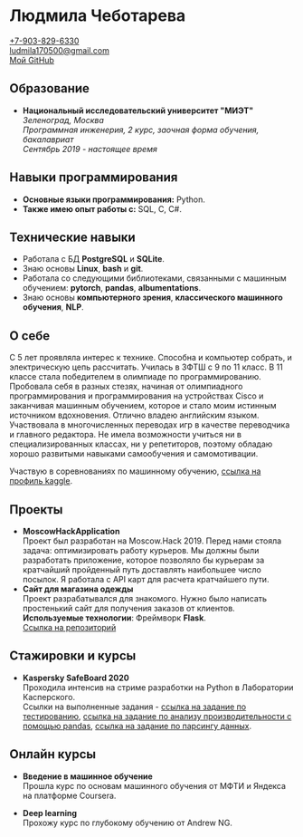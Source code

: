 # Людмила Чеботарева
[+7-903-829-6330](tel:+79038296330)  
[ludmila170500@gmail.com](mailto:ludmila170500@gmail.com)  
[Мой GitHub](https://github.com/Artona17)
## Образование
 - **Национальный исследовательский университет "МИЭТ"**  
*Зеленоград, Москва  
Программная инженерия, 2 курс, заочная форма обучения, бакалавриат  
Сентябрь 2019 - настоящее время*

## Навыки программирования
 - **Основные языки программирования:** Python.
 - **Также имею опыт работы с:** SQL, C, C#.

## Технические навыки
 - Работала с БД **PostgreSQL** и **SQLite**.
 - Знаю основы **Linux**, **bash** и **git**.
 - Работала со следующими библиотеками, связанными с машинным обучением: **pytorch**, **pandas**, **albumentations**.
 - Знаю основы **компьютерного зрения**, **классического машинного обучения**, **NLP**.

## О себе
С 5 лет проявляла интерес к технике. Способна и компьютер собрать, и электрическую цепь рассчитать. Училась в ЗФТШ с 9 по 11 класс. В 11 классе стала победителем в олимпиаде по программированию. Пробовала себя в разных стезях, начиная от олимпиадного программирования и программирования на устройствах Cisco и заканчивая машинным обучением, которое и стало моим истинным источником вдохновения. Отлично владею английским языком. Участвовала в многочисленных переводах игр в качестве переводчика и главного редактора.
Не имела возможности учиться ни в специализированных классах, ни у репетиторов, поэтому обладаю хорошо развитыми навыками самообучения и самомотивации.

Участвую в соревнованиях по машинному обучению, [ссылка на профиль kaggle](https://www.kaggle.com/artona).

## Проекты
 - **MoscowHackApplication**  
Проект был разработан на Moscow.Hack 2019. Перед нами стояла задача: оптимизировать работу курьеров. Мы должны были разработать приложение, которое позволяло бы курьерам за кратчайший пройденный путь доставлять наибольшее число посылок. Я работала с API карт для расчета кратчайшего пути. 
 - **Сайт для магазина одежды**  
 Проект разрабатывался для знакомого. Нужно было написать простенький сайт для получения заказов от клиентов.
 **Используемые технологии**: Фреймворк **Flask**.  
 [Ссылка на репозиторий](https://github.com/Artona17/ShirtsShop)

## Стажировки и курсы
 - **Kaspersky SafeBoard 2020**  
Проходила интенсив на стриме разработки на Python в Лаборатории Касперского.  
Ссылки на выполненные задания - [ссылка на задание по тестированию](https://github.com/Artona17/safeboard-tests-homework), [ссылка на задание по анализу производительности с помощью pandas](https://github.com/Artona17/safeboard-performance-analysis-parcing-homework), [ссылка на задание по парсингу данных](https://github.com/Artona17/safeboard-parsing-homework).

## Онлайн курсы
 - **Введение в машинное обучение**  
Прошла курс по основам машинного обучения от МФТИ и Яндекса на платформе Coursera. 

- **Deep learning**  
Прохожу курс по глубокому обучению от Andrew NG.
